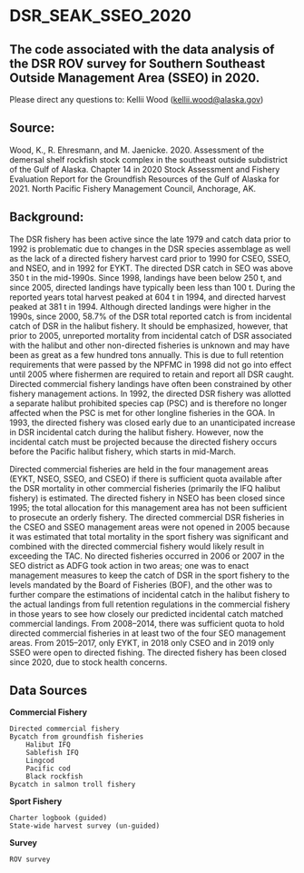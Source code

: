 # DSR_SEAK_SSEO_2020
## The code associated with the data analysis of the DSR ROV survey for Southern Southeast Outside Management Area (SSEO) in 2020.

Please direct any questions to: Kellii Wood (kellii.wood@alaska.gov)

## Source:

Wood, K., R. Ehresmann, and M. Jaenicke. 2020. Assessment of the demersal shelf rockfish stock complex in the southeast outside subdistrict of the Gulf of Alaska. Chapter 14 in 2020 Stock Assessment and Fishery Evaluation Report for the Groundfish Resources of the Gulf of Alaska for 2021. North Pacific Fishery Management Council, Anchorage, AK.

## Background:
The DSR fishery has been active since the late 1979 and catch data prior to 1992 is problematic due to changes in the DSR species assemblage as well as the lack of a directed fishery harvest card prior to 1990 for CSEO, SSEO, and NSEO, and in 1992 for EYKT. The directed DSR catch in SEO was above 350 t in the mid-1990s. Since 1998, landings have been below 250 t, and since 2005, directed landings have typically been less than 100 t. During the reported years total harvest peaked at 604 t in 1994, and directed harvest peaked at 381 t in 1994. Although directed landings were higher in the 1990s, since 2000, 58.7% of the DSR total reported catch is from incidental catch of DSR in the halibut fishery. It should be emphasized, however, that prior to 2005, unreported mortality from incidental catch of DSR associated with the halibut and other non-directed fisheries is unknown and may have been as great as a few hundred tons annually. This is due to full retention requirements that were passed by the NPFMC in 1998 did not go into effect until 2005 where fishermen are required to retain and report all DSR caught. Directed commercial fishery landings have often been constrained by other fishery management actions. In 1992, the directed DSR fishery was allotted a separate halibut prohibited species cap (PSC) and is therefore no longer affected when the PSC is met for other longline fisheries in the GOA. In 1993, the directed fishery was closed early due to an unanticipated increase in DSR incidental catch during the halibut fishery. However, now the incidental catch must be projected because the directed fishery occurs before the Pacific halibut fishery, which starts in mid-March.

Directed commercial fisheries are held in the four management areas (EYKT, NSEO, SSEO, and CSEO) if there is sufficient quota available after the DSR mortality in other commercial fisheries (primarily the IFQ halibut fishery) is estimated. The directed fishery in NSEO has been closed since 1995; the total allocation for this management area has not been sufficient to prosecute an orderly fishery. The directed commercial DSR fisheries in the CSEO and SSEO management areas were not opened in 2005 because it was estimated that total mortality in the sport fishery was significant and combined with the directed commercial fishery would likely result in exceeding the TAC. No directed fisheries occurred in 2006 or 2007 in the SEO district as ADFG took action in two areas; one was to enact management measures to keep the catch of DSR in the sport fishery to the levels mandated by the Board of Fisheries (BOF), and the other was to further compare the estimations of incidental catch in the halibut fishery to the actual landings from full retention regulations in the commercial fishery in those years to see how closely our predicted incidental catch matched commercial landings. From 2008–2014, there was sufficient quota to hold directed commercial fisheries in at least two of the four SEO management areas. From 2015–2017, only EYKT, in 2018 only CSEO and in 2019 only SSEO were open to directed fishing. The directed fishery has been closed since 2020, due to stock health concerns.

## Data Sources

**Commercial Fishery**

    Directed commercial fishery
    Bycatch from groundfish fisheries
        Halibut IFQ
        Sablefish IFQ
        Lingcod
        Pacific cod
        Black rockfish
    Bycatch in salmon troll fishery

**Sport Fishery**

    Charter logbook (guided)
    State-wide harvest survey (un-guided)

**Survey**

    ROV survey
